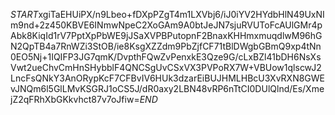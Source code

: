 $START$xgiTaEHUiPX/n9Lbeo+fDXpPZgT4m1LXVbj6/iJ0iYV2HYdbHlN49UxNIm9nd+2z450KBVE6INmwNpeC2XoGAm9A0btJeJN7sjuRVUToFcAUlGMr4pAbk8KiqId1rV7PptXpPbWE9jJSaXVPBPutopnF2BnaxKHHmxmuqdlwM96hGN2QpTB4a7RnWZi3StOB/ie8KsgXZZdm9PbZjfCF71tBlDWgbGBmQ9xp4tNn0EO5Nj+1IQIFP3JG7qmK/DvpthFQwZvPenxkE3Qze9G/cLxBZl41bDH6NsXsVwt2ueChvCmHnSHybblF4QNCSgUvCSxVX3PVPoRX7W+VBUow1qlscwJ2LncFsQNkY3AnORypKcF7CFBvIV6HUk3dzarEiBUJHMLHBcU3XvRXN8GWEvJNQm6l5GlLMvKSGRJ1oCS5J/dR0axy2LBN48vRP6nTtCI0DUlQlnd/Es/XmejZ2qFRhXbGKkvhct87v7oJfiw=$END$